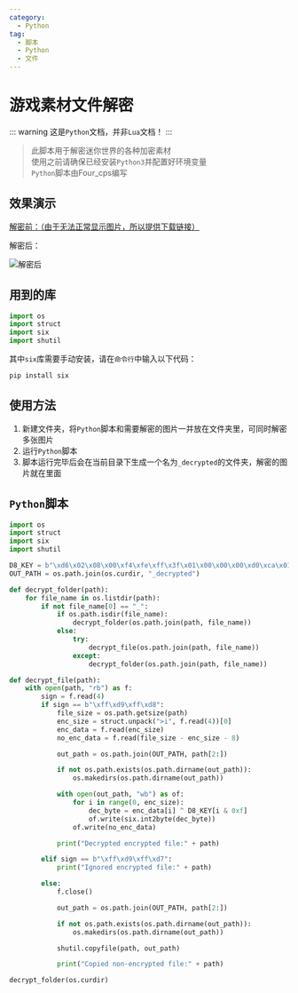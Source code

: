 ```yaml
---
category:
  - Python
tag:
  - 脚本
  - Python
  - 文件
---
```


# 游戏素材文件解密

::: warning
这是`Python`文档，并非`Lua`文档！
:::

> 此脚本用于解密迷你世界的各种加密素材  
> 使用之前请确保已经安装`Python3`并配置好环境变量  
> `Python`脚本由Four_cps编写

## 效果演示

[解密前：（由于无法正常显示图片，所以提供下载链接）](https://tatsukimengchen.github.io/devToolbox/docs/development/script/images/rail_detector.zip)

解密后：

![解密后](https://tatsukimengchen.github.io/devToolbox/docs/development/script/images/rail_detector.png)

## 用到的库

```python
import os
import struct
import six
import shutil
```

其中`six`库需要手动安装，请在`命令行`中输入以下代码：

```sh
pip install six
```

## 使用方法

1. 新建文件夹，将`Python`脚本和需要解密的图片一并放在文件夹里，可同时解密多张图片
2. 运行`Python`脚本
3. 脚本运行完毕后会在当前目录下生成一个名为`_decrypted`的文件夹，解密的图片就在里面

## `Python`脚本

```python
import os
import struct
import six
import shutil

D8_KEY = b"\xd6\x02\x08\x00\xf4\xfe\xff\x3f\x01\x00\x00\x00\xd0\xca\x01\x00"
OUT_PATH = os.path.join(os.curdir, "_decrypted")

def decrypt_folder(path):
    for file_name in os.listdir(path):
        if not file_name[0] == "_":
            if os.path.isdir(file_name):
                decrypt_folder(os.path.join(path, file_name))
            else:
                try:
                    decrypt_file(os.path.join(path, file_name))
                except:
                    decrypt_folder(os.path.join(path, file_name))

def decrypt_file(path):
    with open(path, "rb") as f:
        sign = f.read(4)
        if sign == b"\xff\xd9\xff\xd8":
            file_size = os.path.getsize(path)
            enc_size = struct.unpack(">i", f.read(4))[0]
            enc_data = f.read(enc_size)
            no_enc_data = f.read(file_size - enc_size - 8)

            out_path = os.path.join(OUT_PATH, path[2:])

            if not os.path.exists(os.path.dirname(out_path)):
                os.makedirs(os.path.dirname(out_path))

            with open(out_path, "wb") as of:
                for i in range(0, enc_size):
                    dec_byte = enc_data[i] ^ D8_KEY[i & 0xf]
                    of.write(six.int2byte(dec_byte))
                of.write(no_enc_data)

            print("Decrypted encrypted file:" + path)

        elif sign == b"\xff\xd9\xff\xd7":
            print("Ignored encrypted file:" + path)

        else:
            f.close()

            out_path = os.path.join(OUT_PATH, path[2:])

            if not os.path.exists(os.path.dirname(out_path)):
                os.makedirs(os.path.dirname(out_path))

            shutil.copyfile(path, out_path)

            print("Copied non-encrypted file:" + path)

decrypt_folder(os.curdir)
```